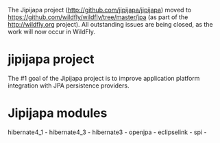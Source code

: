 The Jipijapa project (http://github.com/jipijapa/jipijapa) moved to https://github.com/wildfly/wildfly/tree/master/jpa (as part of the http://wildfly.org project). All outstanding issues are being closed, as the work will now occur in WildFly. 

jipijapa project
================
The #1 goal of the Jipijapa project is to improve application platform integration with JPA persistence providers.  

Jipijapa modules
================

hibernate4_1  - 
hibernate4_3  - 
hibernate3  - 
openjpa - 
eclipselink - 
spi - 
